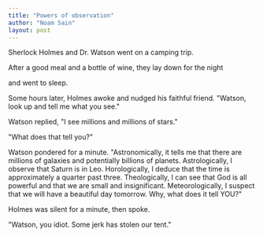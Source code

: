 ```yaml
---
title: "Powers of observation"
author: "Noam Sain"
layout: post
---
```


Sherlock Holmes and Dr. Watson went on a camping trip.

After a good meal and a bottle of wine, they lay down for the night

and went to sleep.

Some hours later, Holmes awoke and nudged his faithful friend. "Watson, look up and tell me what you see."

Watson replied, "I see millions and millions of stars."

"What does that tell you?"

Watson pondered for a minute. "Astronomically, it tells me that there are millions of galaxies and potentially billions of planets. Astrologically, I observe that Saturn is in Leo. Horologically, I deduce that the time is approximately a quarter past three. Theologically, I can see that God is all powerful and that we are small and insignificant. Meteorologically, I suspect that we will have a beautiful day tomorrow. Why, what does it tell YOU?"

Holmes was silent for a minute, then spoke.

"Watson, you idiot. Some jerk has stolen our tent."
